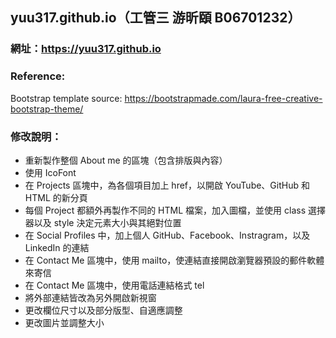 ## yuu317.github.io（工管三 游昕頤 B06701232）
### 網址：https://yuu317.github.io
### Reference:
Bootstrap template source: https://bootstrapmade.com/laura-free-creative-bootstrap-theme/
</br>
### 修改說明：
* 重新製作整個 About me 的區塊（包含排版與內容）
* 使用 IcoFont 
* 在 Projects 區塊中，為各個項目加上 href，以開啟 YouTube、GitHub 和 HTML 的新分頁
* 每個 Project 都額外再製作不同的 HTML 檔案，加入圖檔，並使用 class 選擇器以及 style 決定元素大小與其絕對位置
* 在 Social Profiles 中，加上個人 GitHub、Facebook、Instragram，以及 LinkedIn 的連結
* 在 Contact Me 區塊中，使用 mailto，使連結直接開啟瀏覽器預設的郵件軟體來寄信
* 在 Contact Me 區塊中，使用電話連結格式 tel
* 將外部連結皆改為另外開啟新視窗
* 更改欄位尺寸以及部分版型、自適應調整
* 更改圖片並調整大小
